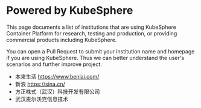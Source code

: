 # Powered by KubeSphere

This page documents a list of institutions that are using KubeSphere Container Platform for research, testing and production,
or providing commercial products including KubeSphere.

You can open a Pull Request to submit your institution name and homepage if you are using KubeSphere. Thus we can better understand the user's scenarios and further improve project.

- 本来生活 https://www.benlai.com/
- 新浪 https://sina.cn/
- 方正株式（武汉）科技开发有限公司
- 武汉麦尔沃克信息技术
